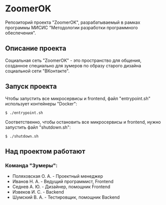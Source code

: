 # ZoomerOK
Репозиторий проекта "ZoomerOK", разрабатываемый в рамках программы МИСИС "Методологии разработки программного обеспечения".

## Описание проекта
Социальная сеть "ZoomerOK" - это пространство для общения, созданное специально для зумеров по образу старого дизайна социальной сети "ВКонтакте".

## Запуск проекта
Чтобы запустить все микросервисы и frontend, файл "entrypoint.sh" использует контейнеры "Docker":
```
$ ./entrypoint.sh
```

Соответственно, чтобы остановить все микросервисы и frontend, нужно запустить файл "shutdown.sh":
```
$ ./shutdown.sh
```

## Над проектом работают
### Команда "Зумеры":
* Поляховская О. А. - Проектный менеджер
* Иванов Н. А. - Ведущий программист, Frontend
* Седнев А. Ю. - Дизайнер, помощник Frontend
* Извеков И. С. - Backend
* Шумский В. А. - Тестировщик, помощник Backend
